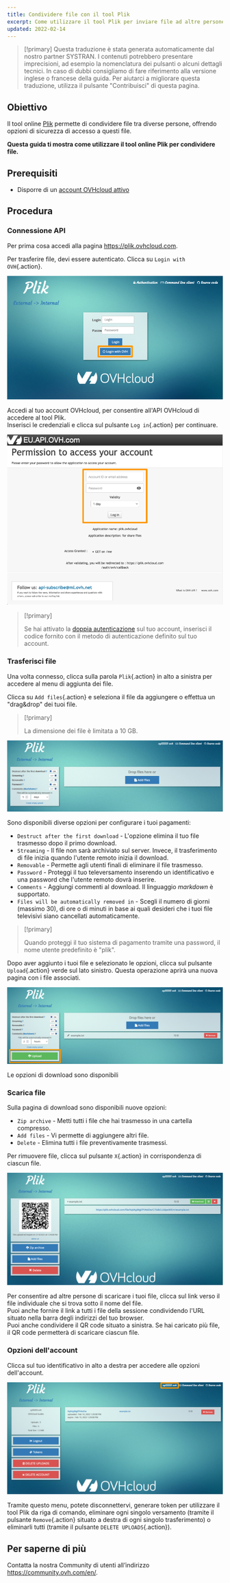 ```yaml
---
title: Condividere file con il tool Plik
excerpt: Come utilizzare il tool Plik per inviare file ad altre persone
updated: 2022-02-14
---
```


> [!primary]
> Questa traduzione è stata generata automaticamente dal nostro partner SYSTRAN. I contenuti potrebbero presentare imprecisioni, ad esempio la nomenclatura dei pulsanti o alcuni dettagli tecnici. In caso di dubbi consigliamo di fare riferimento alla versione inglese o francese della guida. Per aiutarci a migliorare questa traduzione, utilizza il pulsante "Contribuisci" di questa pagina.
>

## Obiettivo

Il tool online [Plik](https://plik.ovhcloud.com) permette di condividere file tra diverse persone, offrendo opzioni di sicurezza di accesso a questi file.

**Questa guida ti mostra come utilizzare il tool online Plik per condividere file.**

## Prerequisiti

- Disporre di un [account OVHcloud attivo](/pages/account_and_service_management/account_information/ovhcloud-account-creation)

## Procedura

### Connessione API

Per prima cosa accedi alla pagina <https://plik.ovhcloud.com>.

Per trasferire file, devi essere autenticato. Clicca su `Login with OVH`{.action}.

![login](images/plik-login-EU.png)

Accedi al tuo account OVHcloud, per consentire all'API OVHcloud di accedere al tool Plik.<br>
Inserisci le credenziali e clicca sul pulsante `Log in`{.action} per continuare.

![API](images/api-login-EU.png)

> [!primary]
>
> Se hai attivato la [doppia autenticazione](/pages/account_and_service_management/account_information/secure-ovhcloud-account-with-2fa) sul tuo account, inserisci il codice fornito con il metodo di autenticazione definito sul tuo account. 

### Trasferisci file

Una volta connesso, clicca sulla parola `Plik`{.action} in alto a sinistra per accedere al menu di aggiunta dei file.

Clicca su `Add files`{.action} e seleziona il file da aggiungere o effettua un "drag&drop" dei tuoi file.

> [!primary]
>
> La dimensione dei file è limitata a 10 GB.
>

![Add files - options](images/plik-add-files-options.png)

Sono disponibili diverse opzioni per configurare i tuoi pagamenti:

- `Destruct after the first download` - L'opzione elimina il tuo file trasmesso dopo il primo download.
- `Streaming` - Il file non sarà archiviato sul server. Invece, il trasferimento di file inizia quando l'utente remoto inizia il download.
- `Removable` - Permette agli utenti finali di eliminare il file trasmesso.
- `Password` - Proteggi il tuo televersamento inserendo un identificativo e una password che l'utente remoto dovrà inserire.
- `Comments` - Aggiungi commenti al download. Il linguaggio *markdown* è supportato.
- `Files will be automatically removed in` - Scegli il numero di giorni (massimo 30), di ore o di minuti in base ai quali desideri che i tuoi file televisivi siano cancellati automaticamente.

> [!primary]
>
> Quando proteggi il tuo sistema di pagamento tramite una password, il nome utente predefinito è "plik".
>

Dopo aver aggiunto i tuoi file e selezionato le opzioni, clicca sul pulsante `Upload`{.action} verde sul lato sinistro. Questa operazione aprirà una nuova pagina con i file associati.

![upload file](images/plik-upload-EU.png)

Le opzioni di download sono disponibili

### Scarica file

Sulla pagina di download sono disponibili nuove opzioni:

- `Zip archive` - Metti tutti i file che hai trasmesso in una cartella compresso.
- `Add files` - Vi permette di aggiungere altri file.
- `Delete` - Elimina tutti i file preventivamente trasmessi.

Per rimuovere file, clicca sul pulsante `X`{.action} in corrispondenza di ciascun file.

![download file](images/plik-download-EU.png)

Per consentire ad altre persone di scaricare i tuoi file, clicca sul link verso il file individuale che si trova sotto il nome del file.<br>
Puoi anche fornire il link a tutti i file della sessione condividendo l'URL situato nella barra degli indirizzi del tuo browser.<br>
Puoi anche condividere il QR code situato a sinistra. Se hai caricato più file, il QR code permetterà di scaricare ciascun file.

### Opzioni dell'account

Clicca sul tuo identificativo in alto a destra per accedere alle opzioni dell'account.

![download file](images/account-options.png)

Tramite questo menu, potete disconnettervi, generare token per utilizzare il tool Plik da riga di comando, eliminare ogni singolo versamento (tramite il pulsante `Remove`{.action} situato a destra di ogni singolo trasferimento) o eliminarli tutti (tramite il pulsante `DELETE UPLOADS`{.action}).

## Per saperne di più

Contatta la nostra Community di utenti all’indirizzo <https://community.ovh.com/en/>.
